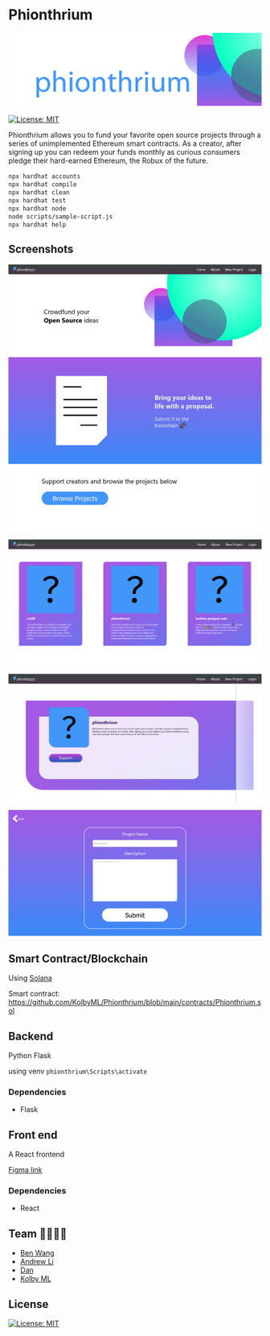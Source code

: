 # Phionthrium

[![banner](banner.png)](https://phionthrium.vercel.app/)

[![License: MIT](https://img.shields.io/badge/License-MIT-blue.svg)](https://opensource.org/licenses/MIT)

Phionthrium allows you to fund your favorite open source projects through a series of unimplemented Ethereum smart contracts. As a creator, after signing up you can redeem your funds monthly as curious consumers pledge their hard-earned Ethereum, the Robux of the future.

```shell
npx hardhat accounts
npx hardhat compile
npx hardhat clean
npx hardhat test
npx hardhat node
node scripts/sample-script.js
npx hardhat help
```

## Screenshots

![screen1](screen1.png)

![screen3](screen3.png)

![screen4](screen4.png)

![screen2](screen2.png)



## Smart Contract/Blockchain

Using [Solana](https://docs.solana.com/) 

Smart contract: https://github.com/KolbyML/Phionthrium/blob/main/contracts/Phionthrium.sol



## Backend

Python Flask

using venv `phionthrium\Scripts\activate`

### Dependencies

- Flask

## Front end

A React frontend

[Figma link](https://www.figma.com/file/AvHAIEKiN7gMtnP1KvzkJO/Crypto-Bros?node-id=0%3A1)

### Dependencies

- React

## Team 👨‍👨‍👦‍👦

- [Ben Wang](https://github.com/Xiaoyu-Ben-Wang)
- [Andrew Li](https://github.com/Zeyu-Li)
- [Dan](https://github.com/seliayeu)
- [Kolby ML](https://github.com/KolbyML)

## License

[![License: MIT](https://img.shields.io/badge/License-MIT-blue.svg)](https://opensource.org/licenses/MIT)